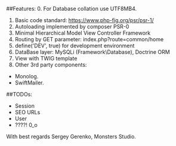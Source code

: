 ##Features:
0. For Database collation use UTF8MB4.
1. Basic code standard: https://www.php-fig.org/psr/psr-1/
2. Autoloading implemented by composer PSR-0
3. Minimal Hierarchical Model View Controller Framework
4. Routing by GET parameter: index.php?route=common/home
5. define('DEV', true) for development environment
6. DataBase layer: MySQLi (Framework\Database), Doctrine ORM
7. View with TWIG template
8. Other 3rd party components:
- Monolog.
- SwiftMailer.

   
##TODOs:
 - Session
 - SEO URLs
 - User
 - ????! 0_o

With best regards Sergey Gerenko, Monsters Studio.